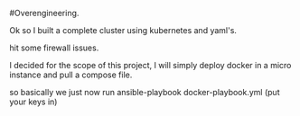 #Overengineering.

Ok so I built a complete cluster using kubernetes and yaml's.

hit some firewall issues.

I decided for the scope of this project, I will simply deploy docker in a micro instance and pull a compose file.

so basically we just now run ansible-playbook docker-playbook.yml (put your keys in)

